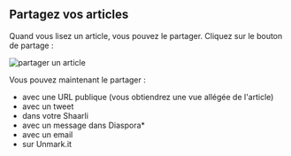 Partagez vos articles
---------------------

Quand vous lisez un article, vous pouvez le partager. Cliquez sur le
bouton de partage :

![partager un article](../../../img/user/share.png)

Vous pouvez maintenant le partager :

-   avec une URL publique (vous obtiendrez une vue allégée de l'article)
-   avec un tweet
-   dans votre Shaarli
-   avec un message dans Diaspora\*
-   avec un email
-   sur Unmark.it
